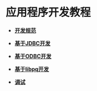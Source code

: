 # 应用程序开发教程<a name="ZH-CN_TOPIC_0244720256"></a>

-   **[开发规范](开发规范.md)**

-   **[基于JDBC开发](基于JDBC开发.md)**

-   **[基于ODBC开发](基于ODBC开发.md)**

-   **[基于libpq开发](基于libpq开发.md)**

-   **[调试](调试.md)**
